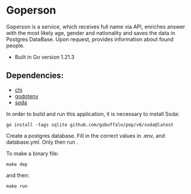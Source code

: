 # Goperson

Goperson is a service, which receives full name via API, enriches
answer with the most likely age, gender and nationality and saves the data in
Postgres DataBase. Upon request, provides information about found people.

- Built in Go version 1.21.3
  
## Dependencies:

- [chi]("github.com/go-chi/chi/v5")
- [godotenv](https://github.com/joho/godotenv)
- [soda](https://github.com/gobuffalo/pop)


In order to build and run this application, it is necessary to 
install Soda:

```
go install -tags sqlite github.com/gobuffalo/pop/v6/soda@latest
```

Create a postgres database. 
Fill in the correct values in .env, and database.yml.
Only then run <soda migrate>.

To make a binary file:

```
make dep
```

and then:

```
make run
```